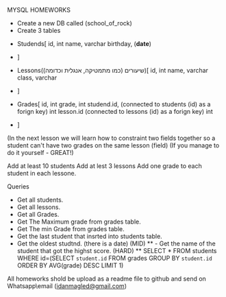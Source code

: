 MYSQL HOMEWORKS
- Create a new DB called (school_of_rock)
- Create 3 tables 
  
* Studends[
    id, int
    name, varchar
    birthday, (**date**)
* ]
  
* Lessons(שיעורים (כמו מתמטיקה, אנגלית וכדומה))[
    id, int
    name, varchar
    class, varchar
* ]
  
* Grades[
    id, int
    grade, int
    studend.id, (connected to students (id) as a forign key) int
    lesson.id (connected to lessons (id) as a forign key) int
* ]

(In the next lesson we will learn how to constraint two fields together so a student can't have two grades on the same lesson (field) (If you manage to do it yourself - GREAT!)

Add at least 10 students 
Add at lest 3 lessons
Add one grade to each student in each lessone.

Queries 
 - Get all students.
 - Get all lessons.
 - Get all Grades.
 - Get The Maximum grade from grades table.
 - Get The min Grade from grades table.
 - Get the last student that insrted into students table.
 - Get the oldest studtnd. (there is a date) (MID)
** - Get the name of the student that got the highst score. (HARD) **
SELECT * FROM students WHERE id=(SELECT `student.id` FROM grades GROUP BY `student.id` ORDER BY AVG(grade) DESC LIMIT 1)

All homeworks shold be upload as a readme file to github and send on Whatsapp\email (idanmagled@gmail.com)